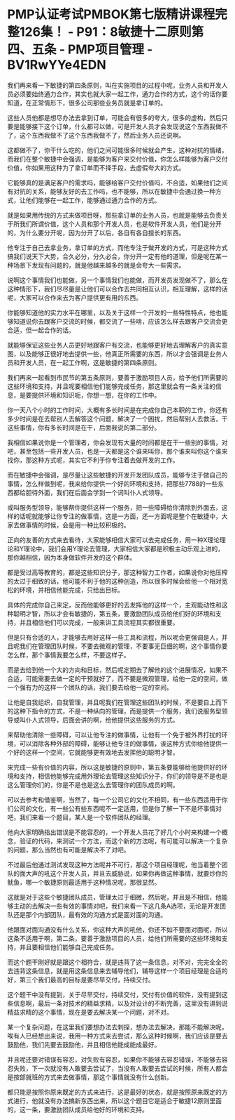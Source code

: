 # PMP认证考试PMBOK第七版精讲课程完整126集！ - P91：8敏捷十二原则第四、五条 - PMP项目管理 - BV1RwYYe4EDN

我们再来看一下敏捷的第四条原则，叫在实施项目的过程中呢，业务人员和开发人员必须要始终通力合作，其实也就大家一起工作，通力合作的方式，这个的话你要知道，在正常情形下，很多公司那些业务员就是拿订单的。

这些人员他都是想尽办法去拿到订单，可能会有很多的夸大，很多的虚构，然后只要是能够接下这个订单，什么都可以做，可是开发人员才会发现说这个东西我做不了，这个东西我做不了这个东西我做不了，然后业务人员还说啊。

这都做不了，你干什么吃的，他们之间可能很多时候就会产生，这种对抗的情绪，而我们在整个敏捷中会强调，是能够为客户来交付价值，你怎么样能够为客户交付价值，你如果用这种为了拿订单而不择手段，去虚假夸大的方式。

它能够真的是满足客户的需求吗，能够给客户交付价值吗，不合适，如果他们之间有对抗的关系，能够友好的去工作吗，也不能够，所以在敏捷中会通过换一种方式，让他们能够在一起工作，能够通过通力合作的方式。

就是如果用传统的方式来做项目呀，那些拿订单的业务人员，也就是能够去负责关于所我们所谓价值，这个人员和那个开发人员，也是软件开发人员，他们是分开的，为什么要分开呢，因为分开了以后，各自有各自擅长的东西。

他专注于自己去拿业务，拿订单的方式，而他专注于做开发的方式，可是这种方式搞我们说天下大势，合久必分，分久必合，你分开一定有他的道理，但是呢在某一种场景下发现有问题的，就是他越来越多的就是会夸大一些需求。

说啊这个事情我们也能做，另一个事情我们也能做，而开发员发现做不了，那么在这种情形下，我们尽尽量是让他们可以合作去共同相互认识，相互理解，这样的话呢，大家可以合作来去为客户提供更有用的东西。

你能够知道他的实力水平在哪里，以及关于这样一个开发的一些特性特点，他也能够知道说你去跟客户交流的时候，都交流了一些啥，应该怎么样去跟客户交流会更合适，但一起合作的话。

就能够保证这些业务人员更好地跟客户有交流，也能够更好地去理解客户的真实意图，以及能够正很好地去提供一些，他真正所需要的东西，所以才会强调是业务人员和开发人员，在一起工作啊，这是敏捷的第四条原则。

我们再来一起看到市民节的第五条原则，要善于激励项目人员，给予他们所需要的这些环境和支持，并且呢要相信他们能够完成任务，那这里就会有一条关注的信息，是要提供环境和知识呃，你想一想，在你的工作中。

你一天八个小时的工作时间，大概有多长时间是在完成你自己本职的工作，你还有多少时间是在去帮别人去解答这个问题，解决了一个困扰，然后帮别人去救活，干这些事情，你有多长时间是在干，后面我说的第二部分。

我相信如果说你是一个管理者，你会发现有大量的时间都是在干一些别的事情，对吧，甚至包括一些开发人员，也是一天都是这个谁来叫你，那个谁来叫你这个谁来找你，那这种方式呢，其实它不利于你专注着去做开发的工作。

而在敏捷中会强调，是尽量让这些敏捷的开发开发团队成员，能够专注于做自己的事情，怎么样做到呢，我来给你提供一个好的环境和支持，把那些7788的一些东西都给胆待外面，我们在后面会学到一个词叫仆人式领导。

或叫服务型领导，能够帮你提供这样一个服务，把一些障碍给你清除到外面去，这样的话呢就能够让你专注的做事情，这是一方面，还一方面呢是整个在敏捷中，大家去做事情的时候，会是用一种比较积极的。

正向的友善的方式来去看待，大家能够相信大家可以去完成任务，用一种X理论理论和Y理论中，我们会用Y理论去管理，大家相信大家都是积极主动乐观上进的，那你越相信，因为本身做软件开发的这个群体。

都是受过高等教育的，都是这些知识分子，那这种智力工作者，如果说你对他压榨的太过于细致的话，他可能不利于他的这种创造，所以很多时候会给他一个相对宽松的环境，并相信他能完成，只给出目标。

具体的完成你自己来定，反而他能够更好的去发挥他的这样一个，主观能动性和这种聪明才智，所以才会有敏捷的，第五条，要激励团队成员给他们好的环境和支持，并且相信他们可以完成，一般来讲工具流程其实都很重要。

但是只有合适的人，才能够去用好这样一些工具和流程，所以呢会更强调是人，并且呢我们在管理团队时候，不要去微观的管理，不要事无巨细的啊，这个事情你要怎么样，那个事情我要怎么样，不要这样子。

而是去给到他一个大的方向和目标，然后呢定期去了解他的这个进展情况，如果不合适，可能需要去做一定的干预就好了，而不要是微观管理，给他一定的空间，做一个强有力的这样一个团队的话，我们要去给他一定的空间。

让他是自我组织，自我管理，并且呢我们在管理这些团队的时候，不是要自上而下的这种下指令的方式，不是一种纵向的管理，而是提供一个服务，我们说服务型领导或叫仆人式领导，后面会讲的啊，给他提供这些服务的方式。

来帮助他清除一些障碍，可以让他专注的做事情，让他有一个免于被外界打扰的环境，可以消除各种外部的障碍，能够让他专注的做事情，诶这种方式你给他提供一个好的这样一个空间，它就能够更有效地去发挥他的聪明才智。

来完成一些有价值的内容，所以这是敏捷的原则中，第五条要能够给他提供好的环境和支持，相信他能够完成用外理论去管理这些知识分子，你们的领导是不是也是这么管理你们的，你是不是也是这么去管理你的团队成员的啊。

可以去参考和借鉴啊，当然了，每一个公司它的文化不相同，有一些东西适用于你们公司的文化，有一些公有些东西呢不一定适用，但是你了解一下不是坏事情对吧，我们来看一个题目，某人是一个软件团队的经理。

他向大家明确指出错误是不能容忍的，一个开发人员花了好几个小时来构建一个概念，验证的代码，来测试一个方法，而这个新的方法呢，有可能可以解决一个复杂的问题，那么当然也有可能是解决不了对吧。

不过最后他通过测试发现这种方法呢并不可行，那这个项目经理呢，他当着整个团队的面大声的吼这个开发人员，并且去威胁说，如果你再做这种事情，就要炒你的鱿鱼，哪一个敏捷原则最适用于这种情况呢，那很显然。

这就是对于这些个敏捷团队成员，管理太过于细微，然后呢，并且是不相信，他能够主动的去解决一些有效的事情对吧，我们来看一下这几条A选项，无论是开发团队还是那个内部团队，最有效的沟通方式是面对面的沟通。

他跟面对面沟通没有什么关系，你这种大声的吼他，你还不如不要面对面呢，所以这条不适用于啊，第二条，要善于激励项目的人员，给他们所需要的这些环境和支持，并且要相信他们能够自己完成任务。

而这个题干刚好就是跟这个相符合，就是违背了这一条信息，对不对，完完全全的去违背这条信息，就是用这条信息来去辅导他们，辅导这样一个项目经理是合适的好，第三个我们最高的目标是要尽早交付，持续交付。

这个题干中没有提到，关于尽早交付，持续交付，交付有价值的软件，没有提到这些信息啊，最后一条对技术的精益求精，以及对设计的不断完善，这里没有讲到说精益求精的这个事情，现在是要去解决某一个问题，对不对。

某一个复杂问题，在这里我们要想办法去刺探，想办法去解决，那能不能解决呢，唉有人已经想出来说，我用一种方式来去尝试，那么这种时候啊，我们应该是要去鼓励他，我们先要去鼓励他，并且相信他能成能成最好。

并且呢还要对错误有容忍，对失败有容忍，如果你不能够去容忍错误，不能够去容忍失败，下一次就没有人敢要去尝试了，当没有人敢要去尝试的时候，所有人都会是按部就班的方式来去做事情，那这个事情就没有什么创新。

都只能是按照你原来既定的方式来进行，这是最好的状态，就是按照原来既定的方式进行，他就没有办法搞新东西出来，所以这个题目它是适合于敏捷12原则里面的，这一条，要激励团队成员给他好的环境和支持。


